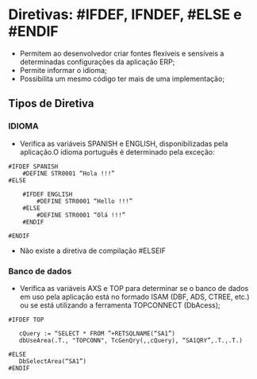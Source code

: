 # Diretivas: #IFDEF, IFNDEF, #ELSE e #ENDIF
- Permitem ao desenvolvedor criar fontes flexíveis e sensíveis a 
determinadas configurações da aplicação ERP;
- Permite informar o idioma;
- Possibilita um mesmo código ter mais de uma implementação;

## Tipos de Diretiva
### IDIOMA
- Verifica as variáveis SPANISH e ENGLISH, disponibilizadas pela aplicação.O idioma português é determinado pela exceção:

```
#IFDEF SPANISH
    #DEFINE STR0001 “Hola !!!”
#ELSE

    #IFDEF ENGLISH
        #DEFINE STR0001 “Hello !!!”
    #ELSE
        #DEFINE STR0001 “Olá !!!”
    #ENDIF

#ENDIF
```
- Não existe a diretiva de compilação #ELSEIF
  
### Banco de dados
- Verifica as variáveis AXS e TOP para determinar se o banco de dados em uso pela aplicação está no 
formado ISAM (DBF, ADS, CTREE, etc.) ou se está utilizando a ferramenta TOPCONNECT (DbAcess);

 ```
#IFDEF TOP

    cQuery := “SELECT * FROM ”+RETSQLNAME(“SA1”)
    dbUseArea(.T., "TOPCONN", TcGenQry(,,cQuery), “SA1QRY”,.T.,.T.)
    
#ELSE
    DbSelectArea(“SA1”)
#ENDIF 
```

